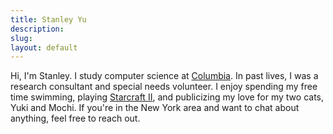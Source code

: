```yaml
---
title: Stanley Yu
description:
slug:
layout: default
---
```


Hi, I'm Stanley. I study computer science at <a href="https://www.columbia.edu/">Columbia</a>. In past lives, I was a research consultant and special needs volunteer. I enjoy spending my free time swimming, playing <a href="https://www.starcraft2.com">Starcraft II</a>, and publicizing my love for my two cats, Yuki and Mochi. If you're in the New York area and want to chat about anything, feel free to reach out.

